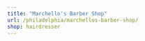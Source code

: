 ```yaml
---
title: "Marchello's Barber Shop"
url: /philadelphia/marchellos-barber-shop/
shop: hairdresser
---
```

